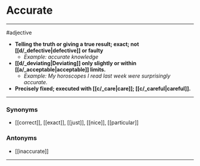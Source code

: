 # Accurate
---
#adjective
- **Telling the truth or giving a true result; exact; not [[d/_defective|defective]] or faulty**
	- _Example: accurate knowledge_
- **[[d/_deviating|Deviating]] only slightly or within [[a/_acceptable|acceptable]] limits.**
	- _Example: My horoscopes I read last week were surprisingly accurate._
- **Precisely fixed; executed with [[c/_care|care]]; [[c/_careful|careful]].**
---
### Synonyms
- [[correct]], [[exact]], [[just]], [[nice]], [[particular]]
### Antonyms
- [[inaccurate]]
---
